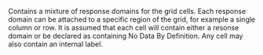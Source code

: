 Contains a mixture of response domains for the grid cells. Each response domain can be attached to a specific region of the grid, for example a single column or row. It is assumed that each cell will contain either a resonse domain or be declared as containing No Data By Definition. Any cell may also contain an internal label.
